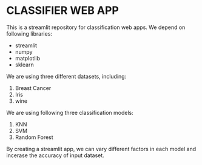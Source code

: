 # CLASSIFIER WEB APP

This is a streamlit repository for classification web apps. We depend on following libraries:

* streamlit
* numpy
* matplotlib
* sklearn


We are using three different datasets, including:

1. Breast Cancer
2. Iris
3. wine

We are using following three classification models:

1. KNN
2. SVM
3. Random Forest

By creating a streamlit app, we can vary different factors in each model and incerase the accuracy of input dataset.

